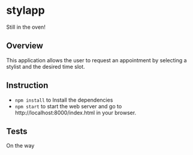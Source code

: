 # stylapp

Still in the oven!

## Overview

This application allows the user to request an appointment by selecting a stylist and the desired time slot.

## Instruction

- `npm install` to Install the dependencies
- `npm start` to start the web server and go to http://localhost:8000/index.html in your browser.

## Tests

On the way